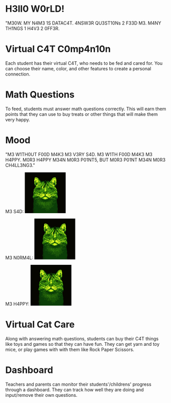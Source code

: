 # H3ll0 W0rLD!
"M30W. MY N4M3 1S DATAC4T. 4NSW3R QU3ST10Ns 2 F33D M3. M4NY TH1NGS 1 H4V3 2 0FF3R.

# Virtual C4T C0mp4n10n
Each student has their virtual C4T, who needs to be fed and cared for. You can choose their name, color, and other features to create a personal connection.

# Math Questions
To feed, students must answer math questions correctly. This will earn them points that they can use to buy treats or other things that will make them very happy.

# Mood
"M3 W1TH0UT F00D M4K3 M3 V3RY S4D. M3 W1TH F00D M4K3 M3 H4PPY. M0R3 H4PPY M34N M0R3 P01NT5, BUT M0R3 P01NT M34N M0R3 CH4LL3NG3."

M3 S4D:
<img src="cat-sad.png" width="128"></img>

M3 N0RM4L:
<img src="cat-sad.png" width="128"></img>

M3 H4PPY:
<img src="cat-sad.png" width="128"></img>

# Virtual Cat Care
Along with answering math questions, students can buy their C4T things like toys and games so that they can have fun. They can get yarn and toy mice, or play games with with them like Rock Paper Scissors.

# Dashboard
Teachers and parents can monitor their students'/childrens' progress through a dashboard. They can track how well they are doing and input/remove their own questions. 
